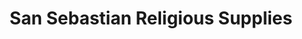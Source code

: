 ---
title: "San Sebastian Religious Supplies"
url: /bacolod/san-sebastian-religious-supplies/
shop: religion
---